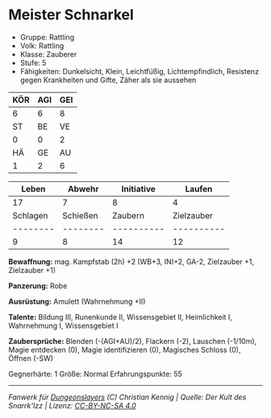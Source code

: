 # Meister Schnarkel  
- Gruppe: Rattling  
- Volk: Rattling  
- Klasse: Zauberer  
- Stufe: 5  
- Fähigkeiten: Dunkelsicht, Klein, Leichtfüßig, Lichtempfindlich, Resistenz gegen Krankheiten und Gifte, Zäher als sie aussehen  


| KÖR | AGI | GEI |  
| --- | --- | --- |  
| 6   | 6   | 8   |
| ST  | BE  | VE  |  
| 0   | 0   | 2   |
| HÄ  | GE  | AU  |  
| 1   | 2   | 6   |


| Leben    | Abwehr   | Initiative | Laufen     |
| -------- | -------- | ---------- | ---------- |
| 17       | 7        | 8          | 4          |
| Schlagen | Schießen | Zaubern    | Zielzauber |
| -------- | -------- | ---------- | ---------- |
| 9        | 8        | 14         | 12         |

**Bewaffnung:**
mag. Kampfstab (2h) +2 (WB+3, INI+2, GA-2, Zielzauber +1, Zielzauber +1)

**Panzerung:**
Robe

**Ausrüstung:**
Amulett (Wahrnehmung +II)

**Talente:**
Bildung III, Runenkunde II, Wissensgebiet II, Heimlichkeit I, Wahrnehmung I, Wissensgebiet I

**Zaubersprüche:**
Blenden (-(AGI+AU)/2), Flackern (-2), Lauschen (-1/10m), Magie entdecken (0), Magie identifizieren (0), Magisches Schloss (0), Öffnen (-SW)

Gegnerhärte: 1
Größe: Normal
Erfahrungspunkte: 55



___
*Fanwerk für [Dungeonslayers](https://www.dungeonslayers.net/) (C) Christian Kennig | Quelle: Der Kult des Snarrk'Izz | Lizenz: [CC-BY-NC-SA 4.0](https://creativecommons.org/licenses/by-nc-sa/4.0/deed.de)*